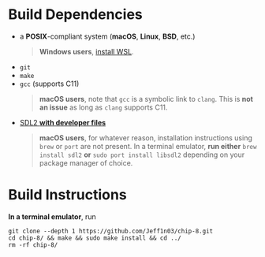 # Build Dependencies
- a **POSIX**-compliant system (**macOS**, **Linux**, **BSD**, etc.)
    > **Windows users**, [install WSL](https://learn.microsoft.com/en-us/windows/wsl/install).
- `git`
- `make`
- `gcc` (supports C11)
    > **macOS users**, note that `gcc` is a symbolic link to `clang`. This is **not an issue** as long as `clang` supports C11.
- [SDL2 **with developer files**](https://wiki.libsdl.org/SDL2/Installation)
    > **macOS users**, for whatever reason, installation instructions using `brew` or `port` are not present. In a terminal emulator, **run either** `brew install sdl2` **or** `sudo port install libsdl2` depending on your package manager of choice.
# Build Instructions
**In a terminal emulator**, run
```
git clone --depth 1 https://github.com/Jeff1n03/chip-8.git
cd chip-8/ && make && sudo make install && cd ../
rm -rf chip-8/
```
